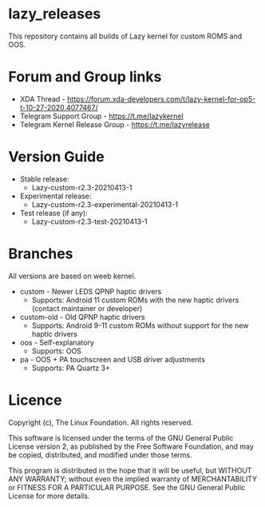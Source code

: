 # lazy_releases
This repository contains all builds of Lazy kernel for custom ROMS and OOS.

# Forum and Group links
- XDA Thread - https://forum.xda-developers.com/t/lazy-kernel-for-op5-t-10-27-2020.4077467/
- Telegram Support Group - https://t.me/lazykernel
- Telegram Kernel Release Group - https://t.me/lazyrelease

# Version Guide
- Stable release:
  - Lazy-custom-r2.3-20210413-1
- Experimental release:
  - Lazy-custom-r2.3-experimental-20210413-1
- Test release (if any):
  - Lazy-custom-r2.3-test-20210413-1

# Branches
All versions are based on weeb kernel.

- custom - Newer LEDS QPNP haptic drivers
  - Supports: Android 11 custom ROMs with the new haptic drivers (contact maintainer or developer)
- custom-old - Old QPNP haptic drivers
  - Supports: Android 9-11 custom ROMs without support for the new haptic drivers
- oos - Self-explanatory
  - Supports: OOS
- pa - OOS + PA touchscreen and USB driver adjustments
  - Supports: PA Quartz 3+

# Licence
Copyright (c), The Linux Foundation. All rights reserved.

 This software is licensed under the terms of the GNU General Public
 License version 2, as published by the Free Software Foundation, and
 may be copied, distributed, and modified under those terms.

 This program is distributed in the hope that it will be useful,
 but WITHOUT ANY WARRANTY; without even the implied warranty of
 MERCHANTABILITY or FITNESS FOR A PARTICULAR PURPOSE. See the
 GNU General Public License for more details.
